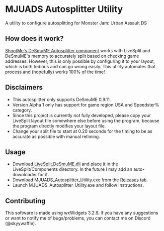 # MJUADS Autosplitter Utility
A utility to configure autosplitting for Monster Jam: Urban Assault DS

## How does it work?
[ShootMe's DeSmuME Autosplitter component](https://github.com/ShootMe/LiveSplit.DeSmuME) works with LiveSplit and DeSmuME's memory to accurately split based on checking game addresses. However, this is only possible by configuring it to your layout, which is both tedious and can go wrong easily. This utility automates that process and (hopefully) works 100% of the time!

## Disclaimers
- This autosplitter only supports DeSmuME 0.9.11.
- Version Alpha 1 only has support for game region USA and Speedster% category.
- Since this project is currently not fully developed, please copy your LiveSplit layout file somewhere else before using the program, because the program directly modifies your layout file.
- Change your split file to start at 0.20 seconds for the timing to be as accurate as possible with manual retiming.

## Usage
- Download [LiveSplit.DeSmuME.dll](https://raw.githubusercontent.com/ShootMe/LiveSplit.DeSmuME/master/Components/LiveSplit.DeSmuME.dll) and place it in the LiveSplit/Components directory. In the future I may add an auto-downloader for it.
- Download MJUADS_Autosplitter_Utility.exe from the [Releases](https://github.com/skyywaffle/MJUADS_Autosplitter_Utility/releases) tab.
- Launch MJUADS_Autosplitter_Utility.exe and follow instructions.

## Contributing
This software is made using wxWidgets 3.2.6. If you have any suggestions or want to notify me of bugs/problems, you can contact me on Discord (@skyywaffle).

